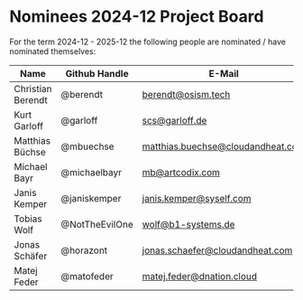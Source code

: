 # Nominees 2024-12 Project Board

For the term 2024-12 - 2025-12 the following people are nominated / have nominated themselves:

| Name              | Github Handle  | E-Mail                              |
| ------------------| -------------- | ----------------------------------- |
| Christian Berendt | @berendt       | <berendt@osism.tech>                |
| Kurt Garloff      | @garloff       | <scs@garloff.de>                    |
| Matthias Büchse   | @mbuechse      | <matthias.buechse@cloudandheat.com> |
| Michael Bayr      | @michaelbayr   | <mb@artcodix.com>                   |
| Janis Kemper      | @janiskemper   | <janis.kemper@syself.com>           |
| Tobias Wolf       | @NotTheEvilOne | <wolf@b1-systems.de>                |
| Jonas Schäfer     | @horazont      | <jonas.schaefer@cloudandheat.com>   |
| Matej Feder       | @matofeder     | <matej.feder@dnation.cloud>         |
